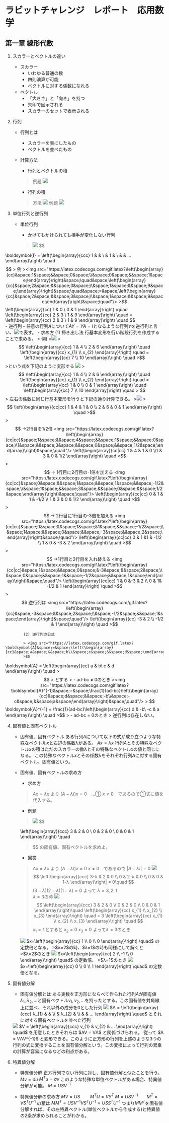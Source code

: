 # ラビットチャレンジ　レポート　応用数学

## 第一章 線形代数

1. スカラーとベクトルの違い
   - スカラー
      - いわゆる普通の数
      - 四則演算が可能
      - ベクトルに対する係数になれる
   - ベクトル
     - 「大きさ」と「向き」を持つ
     - 矢印で図示される
     - スカラーのセットで表示される

2. 行列

   - 行列とは

     - スカラーを表にしたもの
     - ベクトルを並べたもの

   - 計算方法
     - 行列とベクトルの積

      > 例題
      > <img src="https://latex.codecogs.com/gif.latex?\left(\begin{array}{cc}&space;6&space;&&space;4&space;\\&space;3&space;&&space;5&space;\end{array}\right)&space;\quad&space;\left(\begin{array}{c}&space;1&space;\\&space;2&space;\\&space;\end{array}\right)&space;\quad&space;=\left(\begin{array}{c}&space;14&space;\\&space;13&space;\end{array}\right)&space;\quad" />
      - 行列の積
      > 方法
      > <img src="https://latex.codecogs.com/gif.latex?\left(\begin{array}{ccc}&space;a_{11}&space;&&space;a_{12}&space;&&space;a_{13}&space;\\&space;a_{21}&space;&&space;a_{22}&space;&&space;a_{23}&space;\\&space;a_{31}&space;&&space;a_{32}&space;&&space;a_{33}&space;\end{array}\right)&space;\quad&space;\left(\begin{array}{ccc}&space;b_{11}&space;&&space;b_{12}&space;&&space;b_{13}&space;\\&space;b_{21}&space;&&space;b_{22}&space;&&space;b_{23}&space;\\&space;b_{31}&space;&&space;b_{32}&space;&&space;b_{33}&space;\end{array}\right)&space;\quad&space;=\left(\begin{array}{ccc}&space;a_{11}b_{11}&space;&plus;&space;a_{12}b_{21}&space;&plus;a_{13}b_{31}&space;&&space;a_{11}b_{12}&space;&plus;&space;a_{12}b_{22}&space;&plus;a_{13}b_{32}&space;&&space;a_{11}b_{13}&space;&plus;&space;a_{12}b_{23}&space;&plus;a_{13}b_{33}&space;\\&space;a_{21}b_{11}&space;&plus;&space;a_{22}b_{21}&space;&plus;a_{23}b_{31}&space;&&space;a_{21}b_{12}&space;&plus;&space;a_{22}b_{22}&space;&plus;a_{23}b_{32}&space;&&space;a_{21}b_{13}&space;&plus;&space;a_{22}b_{23}&space;&plus;a_{23}b_{33}&space;\\&space;a_{31}b_{11}&space;&plus;&space;a_{32}b_{21}&space;&plus;a_{33}b_{31}&space;&&space;a_{31}b_{12}&space;&plus;&space;a_{32}b_{22}&space;&plus;a_{33}b_{32}&space;&&space;a_{31}b_{13}&space;&plus;&space;a_{32}b_{23}&space;&plus;a_{33}b_{33}&space;\end{array}\right)&space;\quad" />
      > 例題
      ><img src="https://latex.codecogs.com/gif.latex?\left(\begin{array}{cc}&space;2&space;&&space;1&space;\\&space;4&space;&&space;1&space;\end{array}\right)&space;\quad&space;\left(\begin{array}{cc}&space;1&space;&&space;3&space;\\&space;3&space;&&space;1&space;\end{array}\right)&space;\quad&space;=\left(\begin{array}{cc}&space;2*1&plus;1*3&space;&&space;2*3&space;&plus;&space;1*1&space;\\&space;4*1&space;&plus;&space;1*3&space;&&space;4*3&space;&plus;&space;1*1&space;\end{array}\right)&space;\quad&space;=\left(\begin{array}{cc}&space;5&space;&&space;7&space;\\&space;7&space;&&space;13&space;\end&space;{array}&space;\right)&space;\quad" />


3. 単位行列と逆行列
     - 単位行列

       - かけてもかけられても相手が変化しない行列
        > <img src="https://latex.codecogs.com/gif.latex?\boldsymbol{I}&space;=&space;\left(\begin{array}{ccc}&space;1&space;&&space;&&space;\\&space;&&space;1&space;&&space;\\&space;&&space;&&space;...&space;\end{array}\right)&space;\quad" /> 
        > $$
\boldsymbol{I} = \left(\begin{array}{ccc}
            1 &  & \\  & 1 & \\  & & ...
        \end{array}\right) \quad
        $$  
        > 例
        ><img src="https://latex.codecogs.com/gif.latex?\left(\begin{array}{cc}&space;1&space;&&space;0&space;\\&space;0&space;&&space;1&space;\end{array}\right)&space;\quad&space;\left(\begin{array}{cc}&space;2&space;&&space;3&space;\\&space;1&space;&&space;9&space;\end{array}\right)&space;\quad&space;=&space;\left(\begin{array}{cc}&space;2&space;&&space;3&space;\\&space;1&space;&&space;9&space;\end{array}\right)&space;\quad"/>
        >$$
\left(\begin{array}{cc}
            1 & 0 \\ 0 & 1
        \end{array}\right) \quad
        \left(\begin{array}{cc}
            2 & 3 \\ 1 & 9
        \end{array}\right) \quad
       = \left(\begin{array}{cc}
            2 & 3 \\ 1 & 9
        \end{array}\right) \quad
        $$  
     - 逆行列
       - 任意の行列$A$について$AY=YA=I$となるような行列$Y$を逆行列と言い、<img src="https://latex.codecogs.com/gif.latex?A^{-1}"/>で表す。
       - 求め方
(1) 掃き出し法
           行基本変形を行い階段行列を作成することで求める。
           > 例)
           ><img src="https://latex.codecogs.com/gif.latex?\left(\begin{array}{cc}&space;1&space;&&space;4&space;\\&space;2&space;&&space;6&space;\end{array}\right)&space;\quad&space;\left(\begin{array}{cc}&space;x_{1}&space;\\&space;x_{2}&space;\end{array}\right)&space;\quad&space;=&space;\left(\begin{array}{cc}&space;7&space;\\&space;10&space;\end{array}\right)&space;\quad"/>
           >$$
\left(\begin{array}{cc}
            1 & 4 \\ 2 & 6
        \end{array}\right) \quad
        \left(\begin{array}{cc}
            x_{1} \\ x_{2}
        \end{array}\right) \quad
       = \left(\begin{array}{cc}
            7 \\ 10
        \end{array}\right) \quad
            >$$
            >という式を下記のように変形する
            <img src="https://latex.codecogs.com/gif.latex?\left(\begin{array}{cc}&space;1&space;&&space;4&space;\\&space;2&space;&&space;6&space;\end{array}\right)&space;\quad&space;\left(\begin{array}{cc}&space;x_{1}&space;\\&space;x_{2}&space;\end{array}\right)&space;\quad&space;=&space;\left(\begin{array}{cc}&space;1&space;&&space;0&space;\\&space;0&space;&&space;1&space;\end{array}\right)&space;\quad&space;\left(\begin{array}{cc}&space;7&space;\\&space;10&space;\end{array}\right)&space;\quad"/>
            >$$
\left(\begin{array}{cc}
            1 & 4 \\ 2 & 6
        \end{array}\right) \quad
        \left(\begin{array}{cc}
            x_{1} \\ x_{2}
        \end{array}\right) \quad
       = \left(\begin{array}{cc}
            1 & 0 \\ 0 & 1
        \end{array}\right) \quad
       \left(\begin{array}{cc}
            7 \\ 10
        \end{array}\right) \quad
            > $$
            > 左右の係数に同じ行基本変形を行うと下記の通り計算できる。
            ><img src="https://latex.codecogs.com/gif.latex?\left(\begin{array}{cc|cc}&space;1&space;&&space;4&space;&&space;1&space;&&space;0&space;\\&space;2&space;&&space;6&space;&&space;0&space;&&space;1&space;\end{array}\right)&space;\quad"/>
            >$$
\left(\begin{array}{cc|cc}
            1 & 4 & 1 & 0 \\  2 & 6 & 0 & 1
        \end{array}\right) \quad
            >$$
            >$$
        →2行目を1/2倍
        <img src="https://latex.codecogs.com/gif.latex?\left(\begin{array}{cc|cc}&space;1&space;&&space;4&space;&&space;1&space;&&space;0&space;\\1&space;&&space;3&space;&&space;0&space;&&space;1/2&space;\end{array}\right)&space;\quad"/>
        \left(\begin{array}{cc|cc}
            1 & 4 & 1 & 0 \\1 & 3  & 0 & 1/2
        \end{array}\right) \quad
          >$$
          >$$
        → 1行目に2行目の-1倍を加える
        <img src="https://latex.codecogs.com/gif.latex?\left(\begin{array}{cc|cc}&space;0&space;&&space;1&space;&&space;1&space;&&space;-1/2&space;\\&space;1&space;&&space;3&space;&&space;0&space;&&space;1/2&space;\end{array}\right)&space;\quad"/>
        \left(\begin{array}{cc|cc}
            0 & 1 & 1 & -1/2 \\ 1 & 3  & 0 & 1/2
        \end{array}\right) \quad
          >$$
          >$$
        → 2行目に1行目の-3倍を加える
        <img src="https://latex.codecogs.com/gif.latex?\left(\begin{array}{cc|cc}&space;0&space;&&space;1&space;&1&space;&&space;-1/2&space;\\&space;1&space;&&space;0&space;&&space;-3&space;&&space;2&space;\end{array}\right)&space;\quad"/>
        \left(\begin{array}{cc|cc}
            0 & 1 &1 & -1/2 \\ 1 & 0  & -3 & 2
        \end{array}\right) \quad
          >$$
          >$$
        →1行目と2行目を入れ替える
        <img src="https://latex.codecogs.com/gif.latex?\left(\begin{array}{cc|cc}&space;1&space;&&space;0&space;&-3&space;&&space;2&space;\\&space;0&space;&&space;1&&space;-1/2&space;&&space;1&space;\end{array}\right)&space;\quad"/>
        \left(\begin{array}{cc|cc}
             1 & 0 &-3 & 2 \\ 0 & 1& -1/2 &  1
        \end{array}\right) \quad
          >$$
          >$$
        逆行列は
        <img src="https://latex.codecogs.com/gif.latex?\left(\begin{array}{cc}&space;-3&space;&&space;2&space;\\&space;-1/2&space;&&space;1&space;\end{array}\right)&space;\quad"/>
        \left(\begin{array}{cc}
             -3 & 2 \\ -1/2 &  1
        \end{array}\right) \quad
          >$$

            (2) 逆行列の公式

            > <img src="https://latex.codecogs.com/gif.latex?\boldsymbol{A}&space;=&space;\left(\begin{array}{cc}&space;a&space;&&space;b\\&space;c&space;&&space;d&space;\end{array}\right)&space;\quad"/>
            >$$
\boldsymbol{A} = \left(\begin{array}{cc}
            a & b\\ c & d  
        \end{array}\right) \quad
            >$$  
            > とする
            > - ad-bc ≠ 0のとき
            ><img src="https://latex.codecogs.com/gif.latex?\boldsymbol{A}^{-1}&space;=&space;\frac{1}{ad-bc}\left(\begin{array}{cc}&space;d&space;&&space;-b\\&space;-c&space;&&space;a&space;\end{array}\right)&space;\quad"/>
            > $$
\boldsymbol{A}^{-1} = \frac{1}{ad-bc}\left(\begin{array}{cc}
          d & -b\\ -c & a  
        \end{array}\right) \quad
            >$$
            > - ad-bc = 0のとき
            > 逆行列は存在しない。

4. 固有値と固有ベクトル

   - 固有値、固有ベクトル
    ある行列$A$について以下の式が成り立つような特殊なベクトル$x$と右辺の係数λがある。
    $Ax=λx$
    行列$A$とその特殊なベクトル$x$の積はただのスカラーの数λとその特殊なベクトル$x$の値と同じになる。
    この特殊なベクトル$x$とその係数λをそれぞれ行列$A$に対する固有ベクトル、固有値という。
  
   - 固有値、固有ベクトルの求め方
     - 求め方
     > $Ax=λx$ より
     > $(A-λI)x=0$　…①
     > $x≠0$　であるので①式に値を代入する。
     - 例題
     ><img src="https://latex.codecogs.com/gif.latex?\left(\begin{array}{ccc}&space;3&space;&&space;2&space;&&space;0&space;\\&space;0&space;&&space;2&space;&&space;0&space;\\&space;0&space;&&space;0&space;&&space;1&space;\end{array}\right)&space;\quad"/> 
     >$$
        \left(\begin{array}{ccc}
             3 & 2 & 0 \\ 0 & 2 & 0 \\ 0 & 0 & 1
        \end{array}\right) \quad
     >$$
     >の固有値、固有ベクトルを求めよ。
     - 回答
     > $Ax=λx$ より
     > $(A-λI)x=0$
     > $x≠0$　であるので
     >$|A-λI|=0$
     ><img src="https://latex.codecogs.com/gif.latex?\left|\begin{array}{ccc}&space;3-&space;\lambda&space;\&space;&&space;2&space;&&space;0&space;\\&space;0&space;&&space;2-\lambda&space;&&space;0&space;\\&space;0&space;&&space;0&space;&&space;1-\lambda&space;\end{array}\right|&space;=&space;0\quad"/>
     >$$
        \left|\begin{array}{ccc}
             3-λ & 2 & 0 \\ 0 & 2-λ & 0 \\ 0 & 0 & 1-λ
        \end{array}\right| = 0\quad
     >$$
     >$(3-λ)(2-λ)(1-λ)=0$ よって
     >$λ=3,2,1$  
     >$λ=3$の時
     ><img src="https://latex.codecogs.com/gif.latex?\left(\begin{array}{ccc}&space;3&space;&&space;2&space;&&space;0&space;\\&space;0&space;&&space;2&space;&&space;0&space;\\&space;0&space;&&space;0&space;&&space;1&space;\end{array}\right)\quad&space;\left(\begin{array}{cc}&space;x_{1}&space;\\&space;x_{2}&space;\\&space;x_{3}&space;\end{array}\right)&space;\quad&space;=&space;3&space;\left(\begin{array}{cc}&space;x_{1}&space;\\&space;x_{2}&space;\\&space;x_{3}&space;\end{array}\right)&space;\quad"/>
     >$$
        \left(\begin{array}{ccc}
             3 & 2 & 0 \\ 0 & 2 & 0 \\ 0 & 0 & 1
        \end{array}\right)\quad
        \left(\begin{array}{cc}
            x_{1} \\ x_{2} \\ x_{3}
        \end{array}\right) \quad
       = 3 \left(\begin{array}{cc}
             x_{1} \\ x_{2} \\ x_{3}
        \end{array}\right) \quad
     >$$
     >$x_{1} = t$ とすると
     >$x_{2} = 0$
     >$x_{3} = 0$
     >よって$λ=3$のとき
     <img src="https://latex.codecogs.com/gif.latex?x=\left(\begin{array}{cc}&space;1&space;\\&space;0&space;\\&space;0&space;\end{array}\right)&space;\quad"/>
     $x=\left(\begin{array}{cc}
             1 \\ 0 \\ 0
        \end{array}\right) \quad$
        の定数倍となる。
     >$λ=2$の時、$λ=1$の時も同様にして解くと
     >$λ=2$のとき
     <img src="https://latex.codecogs.com/gif.latex?x=\left(\begin{array}{cc}&space;2&space;\\&space;-1&space;\\&space;0&space;\end{array}\right)&space;\quad"/>
     $x=\left(\begin{array}{cc}
             2 \\ -1 \\ 0
        \end{array}\right) \quad$
        の定数倍、
     >$λ=1$のとき
     <img src="https://latex.codecogs.com/gif.latex?x=\left(\begin{array}{cc}&space;0&space;\\&space;0&space;\\&space;1&space;\end{array}\right)&space;\quad"/>
     $x=\left(\begin{array}{cc}
             0 \\ 0 \\ 1
        \end{array}\right) \quad$
        の定数倍となる。

5. 固有値分解

   - 固有値分解とは
     ある実数を正方形にならべて作られた行列$A$が固有値 $λ_{1}, λ_{2}, ...$と固有ベクトル$v_{1}, v_{2}, ...$を持ったとする。この固有値を対角線上に並べ、それ以外の成分を0とした行列
     <img src="https://latex.codecogs.com/gif.latex?Λ&space;=&space;\left(\begin{array}{ccc}&space;\lambda&space;_{1}&space;&&space;&&space;\\&space;&&space;\lambda&space;_{2}&space;&&space;\\&space;&&space;&&space;...&space;\end{array}\right)&space;\quad"/>
     $Λ = \left(\begin{array}{ccc}
             λ_{1} & & \\  & λ_{2} &  \\ & & ...
        \end{array}\right) \quad$
    とそれに対する固有ベクトルを並べた行列
    <img src="https://latex.codecogs.com/gif.latex?V&space;=&space;\left(\begin{array}{ccc}&space;v_{1}&space;&&space;v_{2}&space;&&space;...&space;\end{array}\right)&space;\quad"/>
    $V = \left(\begin{array}{ccc}
             v_{1} & v_{2} & ...
        \end{array}\right) \quad$
    を用意したときそれらは
    $AV = VΛ$
    と関係づけられる。
    従って
    $A = VΛV^{-1}$
    と変形できる。このように正方形の行列を上述のような3つの行列の式に変換することを固有値分解という。この変換によって行列の累乗の計算が容易になるなどの利点がある。

6. 特異値分解

   - 特異値分解
    正方行列でない行列に対し、固有値分解と似たことを行う。
    $Mv = σu$
    $M^{T}u = σv$
    このような特殊な単位ベクトルがある場合、特異値分解が可能。
    $M = USV^{-1}$

   - 特異値分解の求め方
    $MV = US$　　     $M^{T}U = VS^{T}$
    $M = USV^{-1}$　　$M^{T} = VS^{T}U^{-1}$
    の積は
    $MM^{T} = USV^{-1}VS^{T}U^{-1} = USS^{T}U^{-1}$
    つまり$MM^{T}$を固有値分解すれば、その左特異ベクトル(単位ベクトルから作成する)と特異値の2条が求められることがわかる。
